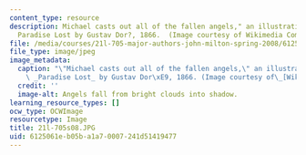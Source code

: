 ```yaml
---
content_type: resource
description: Michael casts out all of the fallen angels," an illustration of Milton's
  Paradise Lost by Gustav Dor?, 1866.  (Image courtesy of Wikimedia Commons.)
file: /media/courses/21l-705-major-authors-john-milton-spring-2008/6125061eb05ba1a70007241d51419477_21l-705s08.JPG
file_type: image/jpeg
image_metadata:
  caption: "\"Michael casts out all of the fallen angels,\" an illustration of Milton's\
    \ _Paradise Lost_ by Gustav Dor\xE9, 1866. (Image courtesy of\_[Wikimedia Commons](http://commons.wikimedia.org/wiki/Main_Page).)"
  credit: ''
  image-alt: Angels fall from bright clouds into shadow.
learning_resource_types: []
ocw_type: OCWImage
resourcetype: Image
title: 21l-705s08.JPG
uid: 6125061e-b05b-a1a7-0007-241d51419477
---
```

